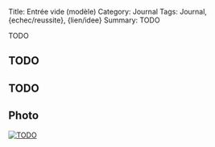 Title: Entrée vide (modèle)
Category: Journal
Tags: Journal, {echec/reussite}, {lien/idee}
Summary: TODO

TODO

## TODO

## TODO

## Photo
[![TODO]({filename}images/blank.png)](#)
